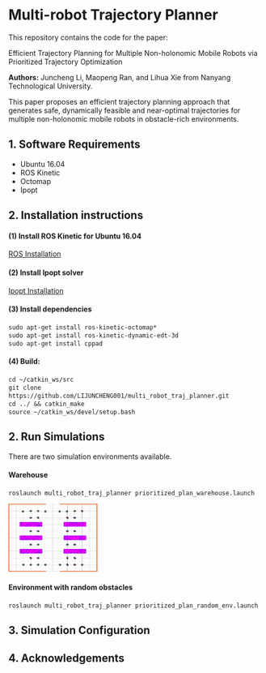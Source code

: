 
# Multi-robot Trajectory Planner

This repository contains the code for the paper:

Efficient Trajectory Planning for Multiple Non-holonomic Mobile Robots via Prioritized Trajectory Optimization

**Authors:** Juncheng Li, Maopeng Ran, and Lihua Xie from Nanyang Technological University.

This paper proposes an efficient trajectory planning approach that generates safe, dynamically feasible and near-optimal trajectories
for multiple non-holonomic mobile robots in obstacle-rich environments.

## 1. Software Requirements
* Ubuntu 16.04
* ROS Kinetic
* Octomap
* Ipopt

## 2. Installation instructions
#### (1) Install ROS Kinetic for Ubuntu 16.04
[ROS Installation](http://wiki.ros.org/ROS/Installation)

#### (2) Install Ipopt solver
[Ipopt Installation](https://coin-or.github.io/Ipopt/INSTALL.html)

#### (3) Install dependencies
```
sudo apt-get install ros-kinetic-octomap*
sudo apt-get install ros-kinetic-dynamic-edt-3d
sudo apt-get install cppad
```
#### (4) Build:
```
cd ~/catkin_ws/src
git clone https://github.com/LIJUNCHENG001/multi_robot_traj_planner.git
cd ../ && catkin_make
source ~/catkin_ws/devel/setup.bash
```
## 2. Run Simulations
There are two simulation environments available.
#### Warehouse
```
roslaunch multi_robot_traj_planner prioritized_plan_warehouse.launch 
```

<img width="35%" height="35%" src="multi_robot_traj_planner/img/warehouse.gif"/>

#### Environment with random obstacles
```
roslaunch multi_robot_traj_planner prioritized_plan_random_env.launch
```
## 3. Simulation Configuration


## 4. Acknowledgements

